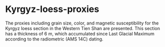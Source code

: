 # Kyrgyz-loess-proxies
The proxies including grain size, color, and magnetic susceptibility for the Kyrgyz loess section in the Western Tien Shan are presented. This section has a thickness of 6 m, which accumulated since Last Glacial Maximum according to the radiometric (AMS 14C) dating.
